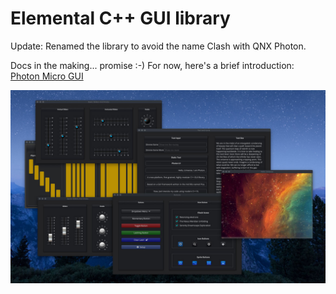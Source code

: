 # Elemental C++ GUI library

Update: Renamed the library to avoid the name Clash with QNX Photon.

Docs in the making... promise :-) For now, here's a brief introduction: [Photon Micro GUI](https://www.cycfi.com/2019/07/photon-micro-gui/)

![alt Photon Sampler](docs/photon_sampler.jpg)

